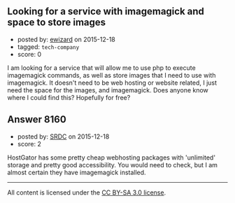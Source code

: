 ## Looking for a service with imagemagick and space to store images

- posted by: [ewizard](https://stackexchange.com/users/2644575/ewizard) on 2015-12-18
- tagged: `tech-company`
- score: 0

<p>I am looking for a service that will allow me to use php to execute imagemagick commands, as well as store images that I need to use with imagemagick. It doesn't need to be web hosting or website related, I just need the space for the images, and imagemagick. Does anyone know where I could find this? Hopefully for free?</p>



## Answer 8160

- posted by: [SRDC](https://stackexchange.com/users/5438059/srdc) on 2015-12-18
- score: 2

<p>HostGator has some pretty cheap webhosting packages with 'unlimited' storage and pretty good accessibility. You would need to check, but I am almost certain they have imagemagick installed.</p>




---

All content is licensed under the [CC BY-SA 3.0 license](https://creativecommons.org/licenses/by-sa/3.0/).
